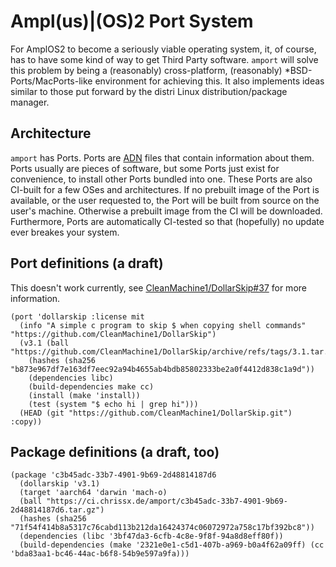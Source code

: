 # Ampl(us)|(OS)2 Port System
For AmplOS2 to become a seriously viable operating system, it, of course, has to
have some kind of way to get Third Party software. `amport` will solve this
problem by being a (reasonably) cross-platform, (reasonably)
\*BSD-Ports/MacPorts-like environment for achieving this. It also implements
ideas similar to those put forward by the distri Linux distribution/package
manager.

## Architecture
`amport` has Ports. Ports are [ADN](https://github.com/Amplus2/adn) files that
contain information about them. Ports usually are pieces of software, but some
Ports just exist for convenience, to install other Ports bundled into one. These
Ports are also CI-built for a few OSes and architectures. If no prebuilt image
of the Port is available, or the user requested to, the Port will be built from
source on the user's machine. Otherwise a prebuilt image from the CI will be
downloaded. Furthermore, Ports are automatically CI-tested so that (hopefully)
no update ever breakes your system.

## Port definitions (a draft)
This doesn't work currently, see
[CleanMachine1/DollarSkip#37](https://github.com/CleanMachine1/DollarSkip/pull/37)
for more information.
```edn
(port 'dollarskip :license mit
  (info "A simple c program to skip $ when copying shell commands" "https://github.com/CleanMachine1/DollarSkip")
  (v3.1 (ball "https://github.com/CleanMachine1/DollarSkip/archive/refs/tags/3.1.tar.gz"
    (hashes (sha256 "b873e967df7e163df7eec92a94b4655ab4bdb85802333be2a0f4412d838c1a9d"))
    (dependencies libc)
    (build-dependencies make cc)
    (install (make 'install))
    (test (system "$ echo hi | grep hi")))
  (HEAD (git "https://github.com/CleanMachine1/DollarSkip.git") :copy))
```

## Package definitions (a draft, too)
<!--I'm not yet sure if v3.1 should be quoted here but my intuition says "yes"-->
```edn
(package 'c3b45adc-33b7-4901-9b69-2d48814187d6
  (dollarskip 'v3.1)
  (target 'aarch64 'darwin 'mach-o)
  (ball "https://ci.chrissx.de/amport/c3b45adc-33b7-4901-9b69-2d48814187d6.tar.gz")
  (hashes (sha256 "71f54f414b8a5317c76cabd113b212da16424374c06072972a758c17bf392bc8"))
  (dependencies (libc '3bf47da3-6cfb-4c8e-9f8f-94a8d8eff80f))
  (build-dependencies (make '2321e0e1-c5d1-407b-a969-b0a4f62a09ff) (cc 'bda83aa1-bc46-44ac-b6f8-54b9e597a9fa)))
```
